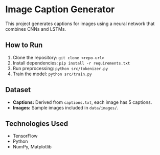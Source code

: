 # Image Caption Generator

This project generates captions for images using a neural network that combines CNNs and LSTMs.

## How to Run
1. Clone the repository: `git clone <repo-url>`
2. Install dependencies: `pip install -r requirements.txt`
3. Run preprocessing: `python src/tokenizer.py`
4. Train the model: `python src/train.py`

## Dataset
- **Captions:** Derived from `captions.txt`, each image has 5 captions.
- **Images:** Sample images included in `data/images/`.

## Technologies Used
- TensorFlow
- Python
- NumPy, Matplotlib
